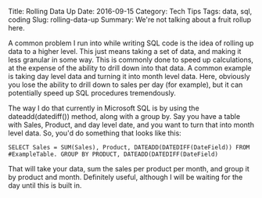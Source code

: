 Title: Rolling Data Up
Date: 2016-09-15
Category: Tech Tips
Tags: data, sql, coding
Slug: rolling-data-up
Summary: We're not talking about a fruit rollup here. 

A common problem I run into while writing SQL code is the idea of rolling up data to a higher level. This just means taking a set of data, and making it less granular in some way. This is commonly done to speed up calculations, at the expense of the ability to drill down into that data. A common example is taking day level data and turning it into month level data. Here, obviously you lose the ability to drill down to sales per day (for example), but it can potentially speed up SQL procedures tremendously.

The way I do that currently in Microsoft SQL is by using the dateadd(datediff()) method, along with a group by. Say you have a table with Sales, Product, and day level date, and you want to turn that into month level data. So, you'd do something that looks like this:

`SELECT Sales = SUM(Sales), Product, DATEADD(DATEDIFF(DateField)) FROM #ExampleTable. GROUP BY PRODUCT, DATEADD(DATEDIFF(DateField)`

That will take your data, sum the sales per product per month, and group it by product and month. Definitely useful, although I will be waiting for the day until this is built in.